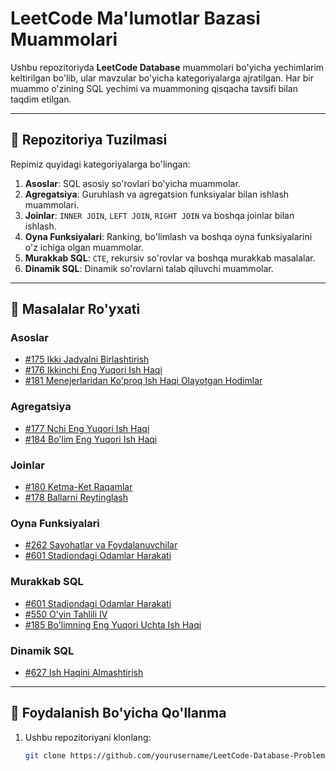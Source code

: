 # LeetCode Ma'lumotlar Bazasi Muammolari

Ushbu repozitoriyda **LeetCode Database** muammolari bo'yicha yechimlarim keltirilgan bo'lib, ular mavzular bo'yicha kategoriyalarga ajratilgan. Har bir muammo o'zining SQL yechimi va muammoning qisqacha tavsifi bilan taqdim etilgan.

---

## 📁 Repozitoriya Tuzilmasi

Repimiz quyidagi kategoriyalarga bo'lingan:

1. **Asoslar**: SQL asosiy so'rovlari bo'yicha muammolar.
2. **Agregatsiya**: Guruhlash va agregatsion funksiyalar bilan ishlash muammolari.
3. **Joinlar**: `INNER JOIN`, `LEFT JOIN`, `RIGHT JOIN` va boshqa joinlar bilan ishlash.
4. **Oyna Funksiyalari**: Ranking, bo'limlash va boshqa oyna funksiyalarini o'z ichiga olgan muammolar.
5. **Murakkab SQL**: `CTE`, rekursiv so'rovlar va boshqa murakkab masalalar.
6. **Dinamik SQL**: Dinamik so'rovlarni talab qiluvchi muammolar.

---

## 📝 Masalalar Ro'yxati

### **Asoslar**

- [#175 Ikki Jadvalni Birlashtirish](https://leetcode.com/problems/combine-two-tables/)
- [#176 Ikkinchi Eng Yuqori Ish Haqi](https://leetcode.com/problems/second-highest-salary/)
- [#181 Menejerlaridan Ko'proq Ish Haqi Olayotgan Hodimlar](https://leetcode.com/problems/employees-earning-more-than-their-managers/)

### **Agregatsiya**

- [#177 Nchi Eng Yuqori Ish Haqi](https://leetcode.com/problems/nth-highest-salary/)
- [#184 Bo'lim Eng Yuqori Ish Haqi](https://leetcode.com/problems/department-highest-salary/)

### **Joinlar**

- [#180 Ketma-Ket Raqamlar](https://leetcode.com/problems/consecutive-numbers/)
- [#178 Ballarni Reytinglash](https://leetcode.com/problems/rank-scores/)

### **Oyna Funksiyalari**

- [#262 Sayohatlar va Foydalanuvchilar](https://leetcode.com/problems/trips-and-users/)
- [#601 Stadiondagi Odamlar Harakati](https://leetcode.com/problems/human-traffic-of-stadium/)

### **Murakkab SQL**

- [#601 Stadiondagi Odamlar Harakati](https://leetcode.com/problems/human-traffic-of-stadium/)
- [#550 O'yin Tahlili IV](https://leetcode.com/problems/game-play-analysis-iv/)
- [#185 Bo'limning Eng Yuqori Uchta Ish Haqi](https://leetcode.com/problems/department-top-three-salaries/)

### **Dinamik SQL**

- [#627 Ish Haqini Almashtirish](https://leetcode.com/problems/swap-salary/)

---

## 🚀 Foydalanish Bo'yicha Qo'llanma

1. Ushbu repozitoriyani klonlang:
   ```bash
   git clone https://github.com/yourusername/LeetCode-Database-Problems.git
   ```
